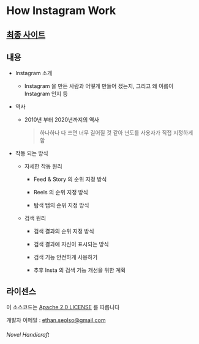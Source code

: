 # How Instagram Work

## [최종 사이트](https://novelier-webbelier.github.io/Instagram-Algorithm/html/index.html)

## 내용

- Instagram 소개

  + Instagram 을 만든 사람과 어떻게 만들어 졌는지, 그리고 왜 이름이 Instagram 인지 등

- 역사

  + 2010년 부터 2020년까지의 역사

    > 하나하나 다 쓰면 너무 길어질 것 같아 년도를 사용자가 직접 지정하게 함

- 작동 되는 방식

  + 자세한 작동 원리

    * Feed & Story 의 순위 지정 방식

    * Reels 의 순위 지정 방식

    * 탐색 탭의 순위 지정 방식

  + 검색 원리

    * 검색 결과의 순위 지정 방식

    * 검색 결과에 자신이 표시되는 방식

    * 검색 기능 안전하게 사용하기

    * 추후 Insta 의 검색 기능 개선을 위한 계획

## 라이센스

이 소스코드는 [Apache 2.0 LICENSE](LICENSE) 를 따릅니다

개발자 이메일 : ethan.seolso@gmail.com

###### Novel Handicraft